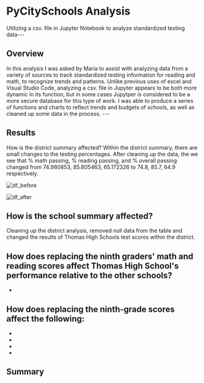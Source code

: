 # PyCitySchools Analysis
Utilizing a csv. file in Jupyter Notebook to analyze standardized testing data---
## Overview
In this analysis I was asked by Maria to assist with analyzing data from a variety of sources to track standardized testing information for reading and math, to recognize trends and patterns. Unlike previous uses of excel and Visual Studio Code, analyzing a csv. file in Jupyter appears to be both more dynamic in its function, but in some cases Jupytper is considered to be a more secure database for this type of work. I was able to produce a series of functions and charts to reflect trends and budgets of schools, as well as cleaned up some data in the process. ---
## Results
How is the district summary affected?
Within the district summary, there are small changes to the testing percentages. After cleaning up the data, the we see that % math passing, % reading passing, and % overall passing changed from 74.980853,	85.805463,	65.172326 to 74.8,	85.7,	64.9 respectively.

![df_before](https://user-images.githubusercontent.com/101460770/167323550-4135e6dd-99b5-4114-962f-d9933a68dcc6.PNG)

![df_after](https://user-images.githubusercontent.com/101460770/167323563-2b52e85e-dbcf-4e0c-8689-f2d58a793756.PNG)

## How is the school summary affected?
Cleaning up the district analysis, removed null data from the table and changed the results of Thomas High Schools test scores within the district.

## How does replacing the ninth graders' math and reading scores affect Thomas High School's performance relative to the other schools?
- 
## How does replacing the ninth-grade scores affect the following:
-
-
-
-
## Summary
